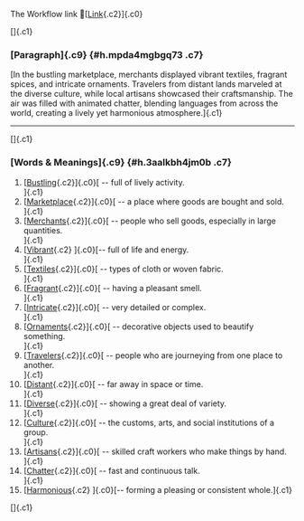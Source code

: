 The Workflow link
👏[[Link](https://www.google.com/url?q=http://www.google.com&sa=D&source=editors&ust=1759040426481522&usg=AOvVaw1YYa6qE6MVghSzllAKQxHJ){.c2}]{.c0}

[]{.c1}

### [Paragraph]{.c9} {#h.mpda4mgbgq73 .c7}

[In the bustling marketplace, merchants displayed vibrant textiles,
fragrant spices, and intricate ornaments. Travelers from distant lands
marveled at the diverse culture, while local artisans showcased their
craftsmanship. The air was filled with animated chatter, blending
languages from across the world, creating a lively yet harmonious
atmosphere.]{.c1}

------------------------------------------------------------------------

[]{.c1}

### [Words & Meanings]{.c9} {#h.3aalkbh4jm0b .c7}

1.  [[Bustling](https://www.google.com/url?q=http://www.google.com&sa=D&source=editors&ust=1759040426482252&usg=AOvVaw0VeFiGrR8b58_T0IoHrs61){.c2}]{.c0}[ --
    full of lively activity.\
    ]{.c1}
2.  [[Marketplace](https://www.google.com/url?q=http://www.google.com&sa=D&source=editors&ust=1759040426482390&usg=AOvVaw02EZmz9nWrOZTFNFW68w3_){.c2}]{.c0}[ --
    a place where goods are bought and sold.\
    ]{.c1}
3.  [[Merchants](https://www.google.com/url?q=http://www.google.com&sa=D&source=editors&ust=1759040426482508&usg=AOvVaw0QbT-g6YokNou3cKw_e4Kq){.c2}]{.c0}[ --
    people who sell goods, especially in large quantities.\
    ]{.c1}
4.  [[Vibrant](https://www.google.com/url?q=http://www.google.com&sa=D&source=editors&ust=1759040426482632&usg=AOvVaw0L_MzcFFpIVZRru9W68fl7){.c2}
    ]{.c0}[-- full of life and energy.\
    ]{.c1}
5.  [[Textiles](https://www.google.com/url?q=http://www.google.com&sa=D&source=editors&ust=1759040426482724&usg=AOvVaw1L-3grwo7FEGbd3ulsxWCA){.c2}]{.c0}[ --
    types of cloth or woven fabric.\
    ]{.c1}
6.  [[Fragrant](https://www.google.com/url?q=http://www.google.com&sa=D&source=editors&ust=1759040426482824&usg=AOvVaw0euEXoPc92aCIIscAPtcxc){.c2}]{.c0}[ --
    having a pleasant smell.\
    ]{.c1}
7.  [[Intricate](https://www.google.com/url?q=http://www.google.com&sa=D&source=editors&ust=1759040426482916&usg=AOvVaw1YOsXE9u-G998qoUOcdy_H){.c2}]{.c0}[ --
    very detailed or complex.\
    ]{.c1}
8.  [[Ornaments](https://www.google.com/url?q=http://www.google.com&sa=D&source=editors&ust=1759040426483025&usg=AOvVaw3muNcwt5uG7XHG0LDWGds-){.c2}]{.c0}[ --
    decorative objects used to beautify something.\
    ]{.c1}
9.  [[Travelers](https://www.google.com/url?q=http://www.google.com&sa=D&source=editors&ust=1759040426483203&usg=AOvVaw3WKUKklUtsSuDGmrHQQ95-){.c2}]{.c0}[ --
    people who are journeying from one place to another.\
    ]{.c1}
10. [[Distant](https://www.google.com/url?q=http://www.google.com&sa=D&source=editors&ust=1759040426483346&usg=AOvVaw1bBxkKSfC7bo7Hxu5AP4tN){.c2}]{.c0}[ --
    far away in space or time.\
    ]{.c1}
11. [[Diverse](https://www.google.com/url?q=http://www.google.com&sa=D&source=editors&ust=1759040426483442&usg=AOvVaw1q_0Dhid2a_N8__ChN-Q97){.c2}]{.c0}[ --
    showing a great deal of variety.\
    ]{.c1}
12. [[Culture](https://www.google.com/url?q=http://www.google.com&sa=D&source=editors&ust=1759040426483539&usg=AOvVaw2w_1_jpQhRXonhHD58S_WJ){.c2}]{.c0}[ --
    the customs, arts, and social institutions of a group.\
    ]{.c1}
13. [[Artisans](https://www.google.com/url?q=http://www.google.com&sa=D&source=editors&ust=1759040426483654&usg=AOvVaw0yZYm2v97XZvwqXm6RYxbp){.c2}]{.c0}[ --
    skilled craft workers who make things by hand.\
    ]{.c1}
14. [[Chatter](https://www.google.com/url?q=http://www.google.com&sa=D&source=editors&ust=1759040426483763&usg=AOvVaw3ZwB-d_jSQcnb3NYI8MTZK){.c2}]{.c0}[ --
    fast and continuous talk.\
    ]{.c1}
15. [[Harmonious](https://www.google.com/url?q=http://www.google.com&sa=D&source=editors&ust=1759040426483860&usg=AOvVaw1X69s0A49ZTTf4aPe5DlYu){.c2}
    ]{.c0}[-- forming a pleasing or consistent whole.]{.c1}

[]{.c1}

